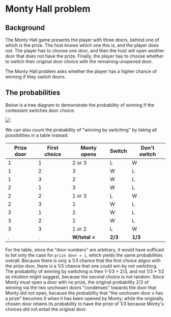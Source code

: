 # Monty Hall problem
## Background
The Monty Hall game presents the player with three doors, behind one of which is the prize. The host knows which one this is, and the player does not. The player has to choose one door, and then the host will open another door that does not have the prize. Finally, the player has to choose whether to switch their original door choice with the remaining unopened door.

The Monty Hall problem asks whether the player has a higher chance of winning if they switch doors.

## The probabilities
Below is a tree diagram to demonstrate the probability of winning if the contestant switches door choice.

![](https://github.com/mehfluffy/Monty-Hall-problem/blob/main/tree_switch.svg)

We can also count the probability of "winning by switching" by listing all possibilities in a table instead:

| Prize door | First choice | Monty opens | Switch | Don't switch |
| - | - | - | - | - |
| 1 | 1 | 2 or 3 | L | W |
| 1 | 2 | 3 | W | L |
| 1 | 3 | 2 | W | L |
| 2 | 1 | 3 | W | L |
| 2 | 2 | 1 or 3 | L | W |
| 2 | 3 | 1 | W | L |
| 3 | 1 | 2 | W | L |
| 3 | 2 | 1 | W | L |
| 3 | 3 | 1 or 2 | L | W |
| . | . | **W/total =** | **2/3** | **1/3** |

For the table, since the "door numbers" are arbitrary, it would have sufficed to list only the case for `prize door = 1`, which yields the same probabilities overall. Because there is only a 1/3 chance that the first choice aligns with the prize door, there is a 1/3 chance that one could win by _not_ switching. The probability of winning by switching is then 1-1/3 = 2/3, and not 1/3 * 1/2 as intuition might suggest, because the second choice is not random. Since Monty must open a door with no prize, the original probability 2/3 of winning via the two unchosen doors "condenses" towards the door that Monty did _not_ open, because the probability that "the unchosen door x has a prize" becomes 0 when it has been opened by Monty; while the originally chosen door retains its probability to have the prize of 1/3 because Monty's choices did not entail the original door.

